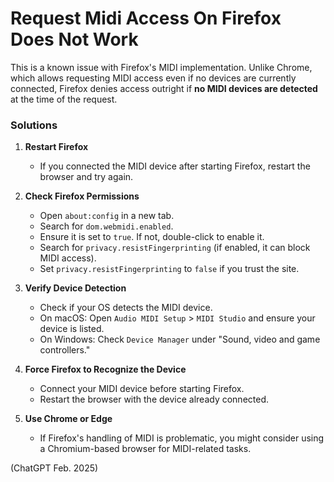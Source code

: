 # Request Midi Access On Firefox Does Not Work

This is a known issue with Firefox's MIDI implementation. Unlike Chrome, which allows requesting MIDI access even if no
devices are currently connected, Firefox denies access outright if **no MIDI devices are detected** at the time of the
request.

### Solutions

1. **Restart Firefox**
    - If you connected the MIDI device after starting Firefox, restart the browser and try again.

2. **Check Firefox Permissions**
    - Open `about:config` in a new tab.
    - Search for `dom.webmidi.enabled`.
    - Ensure it is set to `true`. If not, double-click to enable it.
    - Search for `privacy.resistFingerprinting` (if enabled, it can block MIDI access).
    - Set `privacy.resistFingerprinting` to `false` if you trust the site.

3. **Verify Device Detection**
    - Check if your OS detects the MIDI device.
    - On macOS: Open `Audio MIDI Setup` > `MIDI Studio` and ensure your device is listed.
    - On Windows: Check `Device Manager` under "Sound, video and game controllers."

4. **Force Firefox to Recognize the Device**
    - Connect your MIDI device before starting Firefox.
    - Restart the browser with the device already connected.

5. **Use Chrome or Edge**
    - If Firefox's handling of MIDI is problematic, you might consider using a Chromium-based browser for MIDI-related
      tasks.

(ChatGPT Feb. 2025)